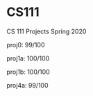 # CS111
CS 111 Projects Spring 2020

proj0: 99/100

proj1a: 100/100

proj1b: 100/100

proj4a: 99/100
